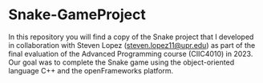 # Snake-GameProject
In this repository you will find a copy of the Snake project that I developed in collaboration with Steven Lopez (steven.lopez11@upr.edu) as part of the final evaluation of the Advanced Programming course (CIIC4010) in 2023. Our goal was to complete the Snake game using the object-oriented language C++ and the openFrameworks platform.

